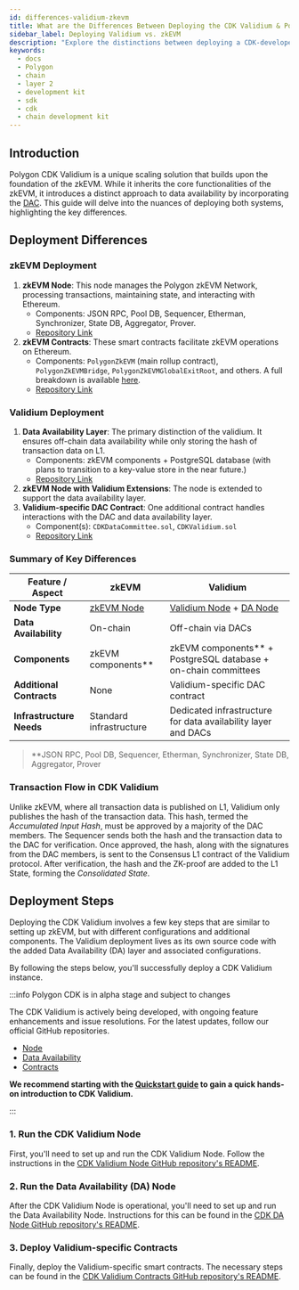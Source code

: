 ```yaml
---
id: differences-validium-zkevm
title: What are the Differences Between Deploying the CDK Validium & Polygon zkEVM
sidebar_label: Deploying Validium vs. zkEVM
description: "Explore the distinctions between deploying a CDK-developed chain with validium versus Polygon's zkEVM."
keywords:
  - docs
  - Polygon
  - chain
  - layer 2
  - development kit
  - sdk
  - cdk
  - chain development kit
---
```


## Introduction

Polygon CDK Validium is a unique scaling solution that builds upon the foundation of the zkEVM. While it inherits the core functionalities of the zkEVM, it introduces a distinct approach to data availability by incorporating the [DAC](/docs/cdk/dac.md). This guide will delve into the nuances of deploying both systems, highlighting the key differences.

## Deployment Differences

### zkEVM Deployment

1. **zkEVM Node**: This node manages the Polygon zkEVM Network, processing transactions, maintaining state, and interacting with Ethereum.
   - Components: JSON RPC, Pool DB, Sequencer, Etherman, Synchronizer, State DB, Aggregator, Prover.
   - [Repository Link](https://github.com/0xPolygon/zkevm-node)
2. **zkEVM Contracts**: These smart contracts facilitate zkEVM operations on Ethereum.
   - Components: `PolygonZkEVM` (main rollup contract), `PolygonZkEVMBridge`, `PolygonZkEVMGlobalExitRoot`, and others. A full breakdown is available [<ins>here</ins>](/docs/category/zkevm/).
   - [Repository Link](https://github.com/0xPolygonHermez/zkevm-contracts)

### Validium Deployment

1. **Data Availability Layer**: The primary distinction of the validium. It ensures off-chain data availability while only storing the hash of transaction data on L1.
   - Components: zkEVM components + PostgreSQL database (with plans to transition to a key-value store in the near future.)
   - [Repository Link](https://github.com/0xPolygon/cdk-data-availability)
2. **zkEVM Node with Validium Extensions**: The node is extended to support the data availability layer.
3. **Validium-specific DAC Contract**: One additional contract handles interactions with the DAC and data availability layer.
   - Component(s): `CDKDataCommittee.sol`, `CDKValidium.sol`
   - [Repository Link](https://github.com/0xPolygon/cdk-validium-contracts)

### Summary of Key Differences

| Feature / Aspect       | zkEVM                                                                                     | Validium                                                                                     |
|-----------------------|-------------------------------------------------------------------------------------------|---------------------------------------------------------------------------------------------|
| **Node Type**         | [zkEVM Node](https://github.com/0xPolygonHermez/zkevm-node)                                                                                | [Validium Node](https://github.com/0xPolygon/cdk-validium-node) + [DA Node](https://github.com/0xPolygon/cdk-data-availability)                                                         |
| **Data Availability** | On-chain                                                                                  | Off-chain via DACs                                                                           |
| **Components**        | zkEVM components**         | zkEVM components** + PostgreSQL database + on-chain committees                                                      |
| **Additional Contracts** | None                                                                                    | Validium-specific DAC contract                               |
| **Infrastructure Needs** | Standard infrastructure                                                                 | Dedicated infrastructure for data availability layer and DACs                                |

> **JSON RPC, Pool DB, Sequencer, Etherman, Synchronizer, State DB, Aggregator, Prover

### Transaction Flow in CDK Validium

Unlike zkEVM, where all transaction data is published on L1, Validium only publishes the hash of the transaction data. This hash, termed the _Accumulated Input Hash_, must be approved by a majority of the DAC members. The Sequencer sends both the hash and the transaction data to the DAC for verification. Once approved, the hash, along with the signatures from the DAC members, is sent to the Consensus L1 contract of the Validium protocol. After verification, the hash and the ZK-proof are added to the L1 State, forming the _Consolidated State_.

## Deployment Steps

Deploying the CDK Validium involves a few key steps that are similar to setting up zkEVM, but with different configurations and additional components. The Validium deployment lives as its own source code with the added Data Availability (DA) layer and associated configurations.

By following the steps below, you'll successfully deploy a CDK Validium instance. 

:::info Polygon CDK is in alpha stage and subject to changes

The CDK Validium is actively being developed, with ongoing feature enhancements and issue resolutions. For the latest updates, follow our official GitHub repositories.

- [<ins>Node</ins>](https://github.com/0xPolygon/cdk-validium-node)
- [<ins>Data Availability</ins>](https://github.com/0xPolygon/cdk-data-availability)
- [<ins>Contracts</ins>](https://github.com/0xPolygon/cdk-validium-contracts)

**We recommend starting with the [Quickstart guide](/docs/cdk/quickstart) to gain a quick hands-on introduction to CDK Validium.**

:::

### 1. Run the CDK Validium Node

First, you'll need to set up and run the CDK Validium Node. Follow the instructions in the [CDK Validium Node GitHub repository's README](https://github.com/0xPolygon/cdk-validium-node).

### 2. Run the Data Availability (DA) Node

After the CDK Validium Node is operational, you'll need to set up and run the Data Availability Node. Instructions for this can be found in the [CDK DA Node GitHub repository's README](https://github.com/0xPolygon/cdk-data-availability).

### 3. Deploy Validium-specific Contracts

Finally, deploy the Validium-specific smart contracts. The necessary steps can be found in the [CDK Validium Contracts GitHub repository's README](https://github.com/0xPolygon/cdk-validium-contracts).
